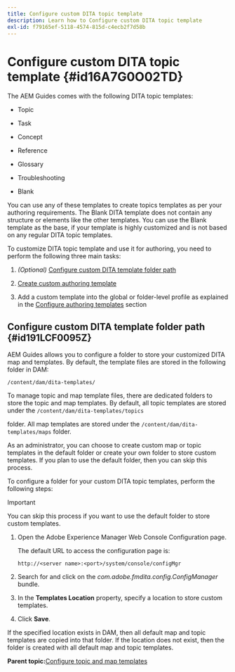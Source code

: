 ```yaml
---
title: Configure custom DITA topic template
description: Learn how to Configure custom DITA topic template
exl-id: f79165ef-5118-4574-815d-c4ecb2f7d58b
---
```

# Configure custom DITA topic template {#id16A7G0O02TD}

The AEM Guides comes with the following DITA topic templates:

-   Topic

-   Task

-   Concept

-   Reference

-   Glossary

-   Troubleshooting

-   Blank


You can use any of these templates to create topics templates as per your authoring requirements. The Blank DITA template does not contain any structure or elements like the other templates. You can use the Blank template as the base, if your template is highly customized and is not based on any regular DITA topic templates.

To customize DITA topic template and use it for authoring, you need to perform the following three main tasks:

1.  *\(Optional\)* [Configure custom DITA template folder path](#id191LCF0095Z)

1.  [Create custom authoring template](conf-folder-level.md#id1917D0EG0HJ)

1.  Add a custom template into the global or folder-level profile as explained in the [Configure authoring templates](conf-folder-level.md#id1889D0IL0Y4) section


## Configure custom DITA template folder path {#id191LCF0095Z}

AEM Guides allows you to configure a folder to store your customized DITA map and templates. By default, the template files are stored in the following folder in DAM:

`/content/dam/dita-templates/`

To manage topic and map template files, there are dedicated folders to store the topic and map templates. By default, all topic templates are stored under the `/content/dam/dita-templates/topics`

folder. All map templates are stored under the `/content/dam/dita-templates/maps` folder.

As an administrator, you can choose to create custom map or topic templates in the default folder or create your own folder to store custom templates. If you plan to use the default folder, then you can skip this process.

To configure a folder for your custom DITA topic templates, perform the following steps:

>[!IMPORTANT]
>
> You can skip this process if you want to use the default folder to store custom templates.

1.  Open the Adobe Experience Manager Web Console Configuration page.

    The default URL to access the configuration page is:

    ```http
    http://<server name>:<port>/system/console/configMgr
    ```

1.  Search for and click on the *com.adobe.fmdita.config.ConfigManager* bundle.

1.  In the **Templates Location** property, specify a location to store custom templates.

1.  Click **Save**.


If the specified location exists in DAM, then all default map and topic templates are copied into that folder. If the location does not exist, then the folder is created with all default map and topic templates.

**Parent topic:**[Configure topic and map templates](conf-template-tags.md)
